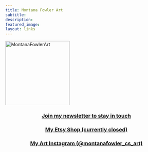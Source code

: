 ```yaml
---
title: Montana Fowler Art
subtitle: 
description: 
featured_image: 
layout: links
---
```


<img src="/website/images/portrait/2021_portrait-5.jpg" alt="MontanaFowlerArt" width="200"/>

<h3 style="text-align: center; text-decoration: underline;"> <a href="https://montanafowler.us2.list-manage.com/subscribe?u=a53b48a7dada1d1df2268f45c&id=e5121f1348"> Join my newsletter to stay in touch </a></h3>
<h3 style="text-align: center; text-decoration: underline;"> <a href="https://www.etsy.com/shop/MontanaFowlerArt"> My Etsy Shop (currently closed) </a></h3>
<h3 style="text-align: center; text-decoration: underline;"> <a href="https://www.instagram.com/montanafowler_cs_art/"> My Art Instagram (@montanafowler_cs_art) </a></h3>